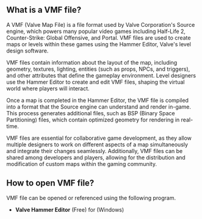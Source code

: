 ## What is a VMF file?

A VMF (Valve Map File) is a file format used by Valve Corporation's Source engine, which powers many popular video games including Half-Life 2, Counter-Strike: Global Offensive, and Portal. VMF files are used to create maps or levels within these games using the Hammer Editor, Valve's level design software.

VMF files contain information about the layout of the map, including geometry, textures, lighting, entities (such as props, NPCs, and triggers), and other attributes that define the gameplay environment. Level designers use the Hammer Editor to create and edit VMF files, shaping the virtual world where players will interact.

Once a map is completed in the Hammer Editor, the VMF file is compiled into a format that the Source engine can understand and render in-game. This process generates additional files, such as BSP (Binary Space Partitioning) files, which contain optimized geometry for rendering in real-time.

VMF files are essential for collaborative game development, as they allow multiple designers to work on different aspects of a map simultaneously and integrate their changes seamlessly. Additionally, VMF files can be shared among developers and players, allowing for the distribution and modification of custom maps within the gaming community.

## How to open VMF file?

VMF file can be opened or referenced using the following program.

- **Valve Hammer Editor** (Free) for (Windows)
